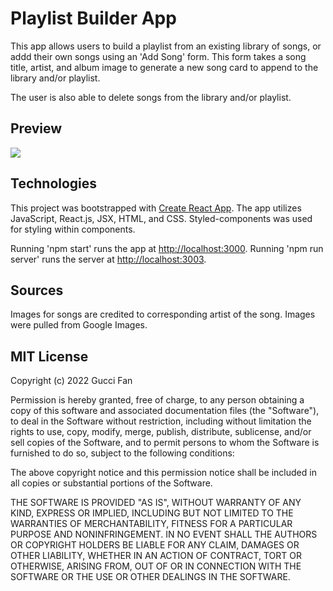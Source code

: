 # Playlist Builder App

This app allows users to build a playlist from an existing library of songs, or addd their own songs using an 'Add Song' form. This form takes a song title, artist, and album image to generate a new song card to append to the library and/or playlist.

The user is also able to delete songs from the library and/or playlist.

## Preview

![](playlistmakergif.gif)

## Technologies

This project was bootstrapped with [Create React App](https://github.com/facebook/create-react-app). The app utilizes JavaScript, React.js, JSX, HTML, and CSS. Styled-components was used for styling within components.

Running 'npm start' runs the app at [http://localhost:3000](http://localhost:3000).
Running 'npm run server' runs the server at [http://localhost:3003](http://localhost:3003).

## Sources

Images for songs are credited to corresponding artist of the song. Images were pulled from Google Images.

## MIT License

Copyright (c) 2022 Gucci Fan

Permission is hereby granted, free of charge, to any person obtaining a copy
of this software and associated documentation files (the "Software"), to deal
in the Software without restriction, including without limitation the rights
to use, copy, modify, merge, publish, distribute, sublicense, and/or sell
copies of the Software, and to permit persons to whom the Software is
furnished to do so, subject to the following conditions:

The above copyright notice and this permission notice shall be included in all
copies or substantial portions of the Software.

THE SOFTWARE IS PROVIDED "AS IS", WITHOUT WARRANTY OF ANY KIND, EXPRESS OR
IMPLIED, INCLUDING BUT NOT LIMITED TO THE WARRANTIES OF MERCHANTABILITY,
FITNESS FOR A PARTICULAR PURPOSE AND NONINFRINGEMENT. IN NO EVENT SHALL THE
AUTHORS OR COPYRIGHT HOLDERS BE LIABLE FOR ANY CLAIM, DAMAGES OR OTHER
LIABILITY, WHETHER IN AN ACTION OF CONTRACT, TORT OR OTHERWISE, ARISING FROM,
OUT OF OR IN CONNECTION WITH THE SOFTWARE OR THE USE OR OTHER DEALINGS IN THE
SOFTWARE.